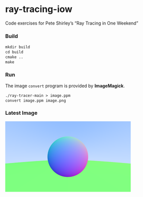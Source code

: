 # ray-tracing-iow
Code exercises for Pete Shirley’s “Ray Tracing in One Weekend”

### Build
```
mkdir build
cd build
cmake ..
make
```

### Run

The image `convert` program is provided by **ImageMagick**.
```
./ray-tracer-main > image.ppm
convert image.ppm image.png
```

### Latest Image
![Latest image](images/image.png)

